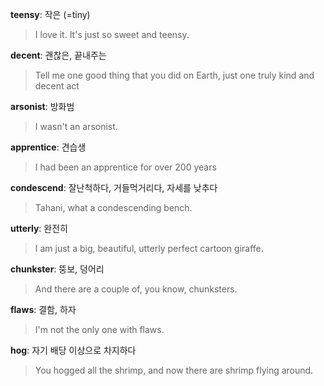 **teensy**: 작은 (=tiny)
> I love it. It's just so sweet and teensy.

**decent**: 괜찮은, 끝내주는
> Tell me one good thing that you did on Earth, just one truly kind and decent act

**arsonist**: 방화범
> I wasn't an arsonist.

**apprentice**: 견습생
> I had been an apprentice for over 200 years
  
**condescend**: 잘난척하다, 거들먹거리다, 자세를 낮추다
> Tahani, what a condescending bench.

**utterly**: 완전히
> I am just a big, beautiful, utterly perfect cartoon giraffe.

**chunkster**: 뚱보, 덩어리
> And there are a couple of, you know, chunksters.

**flaws**: 결함, 하자
> I'm not the only one with flaws.

**hog**: 자기 배당 이상으로 차지하다
> You hogged all the shrimp, and now there are shrimp flying around.
